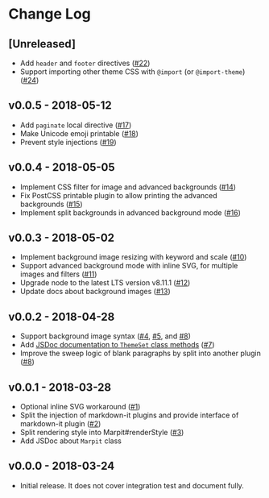 # Change Log

## [Unreleased]

* Add `header` and `footer` directives ([#22](https://github.com/marp-team/marpit/pull/22))
* Support importing other theme CSS with `@import` (or `@import-theme`) ([#24](https://github.com/marp-team/marpit/pull/24))

## v0.0.5 - 2018-05-12

* Add `paginate` local directive ([#17](https://github.com/marp-team/marpit/pull/17))
* Make Unicode emoji printable ([#18](https://github.com/marp-team/marpit/pull/18))
* Prevent style injections ([#19](https://github.com/marp-team/marpit/pull/19))

## v0.0.4 - 2018-05-05

* Implement CSS filter for image and advanced backgrounds ([#14](https://github.com/marp-team/marpit/pull/14))
* Fix PostCSS printable plugin to allow printing the advanced backgrounds ([#15](https://github.com/marp-team/marpit/pull/15))
* Implement split backgrounds in advanced background mode ([#16](https://github.com/marp-team/marpit/pull/16))

## v0.0.3 - 2018-05-02

* Implement background image resizing with keyword and scale ([#10](https://github.com/marp-team/marpit/pull/10))
* Support advanced background mode with inline SVG, for multiple images and filters ([#11](https://github.com/marp-team/marpit/pull/11))
* Upgrade node to the latest LTS version v8.11.1 ([#12](https://github.com/marp-team/marpit/pull/12))
* Update docs about background images ([#13](https://github.com/marp-team/marpit/pull/13))

## v0.0.2 - 2018-04-28

* Support background image syntax ([#4](https://github.com/marp-team/marpit/pull/4), [#5](https://github.com/marp-team/marpit/pull/5), and [#8](https://github.com/marp-team/marpit/pull/8))
* Add [JSDoc documentation to `ThemeSet` class methods](https://marpit.netlify.com/themeset) ([#7](https://github.com/marp-team/marpit/pull/7))
* Improve the sweep logic of blank paragraphs by split into another plugin ([#8](https://github.com/marp-team/marpit/pull/8))

## v0.0.1 - 2018-03-28

* Optional inline SVG workaround ([#1](https://github.com/marp-team/marpit/pull/1))
* Split the injection of markdown-it plugins and provide interface of markdown-it plugin ([#2](https://github.com/marp-team/marpit/pull/2))
* Split rendering style into Marpit#renderStyle ([#3](https://github.com/marp-team/marpit/pull/3))
* Add JSDoc about `Marpit` class

## v0.0.0 - 2018-03-24

* Initial release. It does not cover integration test and document fully.
